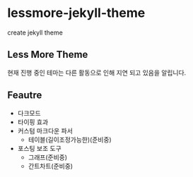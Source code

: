 # lessmore-jekyll-theme
create jekyll theme

## Less More Theme

현재 진행 중인 테마는 다른 활동으로 인해 지연 되고 있음을 알립니다.

## Feautre

- 다크모드
- 타이핑 효과
- 커스텀 마크다운 파서
  - 테이블(길이조정가능한)(준비중)
- 포스팅 보조 도구
  - 그래프(준비중)
  - 간트차트(준비중)

<!-- 안녕하세요 ChoSeyoungSLDT 님, 제보해주신 버그가 수정 됐습니다 :)

현재 다른 활동 때문에 지킬 테마 작업이 지연되고 있습니다. 해당 버그는 불필요한 윈도우 높이 계산으로 인한 오류로 판단하고 계산방식을 수정했습니다.

1. 스크롤 가능 범위 (max범위 도출) = 스크롤 총 높이 - 클라이언트 화면 높이
2. 현재 스크롤 위치 / max범위 * 100 = 스크롤 포인트의 백분율 도출

위의 방식으로 개선한 결과입니다.

![image](https://user-images.githubusercontent.com/71887242/153993549-84a48ea2-67f3-4874-8775-5c4f4030a726.png)

## 테스트 환경

- Firefox/98.0
- Edg/98.0.1108.50
- Chrome/98.0.4758.82
- Samsung Galaxy S6 - portrait
- IPhone 7 - portrait -->
